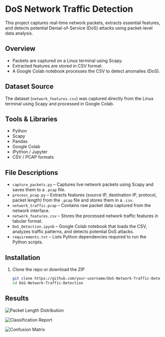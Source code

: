 # DoS Network Traffic Detection

This project captures real-time network packets, extracts essential features, and detects potential Denial-of-Service (DoS) attacks using packet-level data analysis.

##  Overview

- Packets are captured on a Linux terminal using Scapy.
- Extracted features are stored in CSV format.
- A Google Colab notebook processes the CSV to detect anomalies (DoS).

##  Dataset Source

The dataset (`network_features.csv`) was captured directly from the Linux terminal using Scapy and processed in Google Colab.

##  Tools & Libraries

- Python
- Scapy
- Pandas
- Google Colab
- IPython / Jupyter
- CSV / PCAP formats

##  File Descriptions

- `capture_packets.py` – Captures live network packets using Scapy and saves them to a `.pcap` file.  
- `process_pcap.py` – Extracts features (source IP, destination IP, protocol, packet length) from the `.pcap` file and stores them in a `.csv`.  
- `network_traffic.pcap` – Contains raw packet data captured from the network interface.  
- `network_features.csv` – Stores the processed network traffic features in tabular format.  
- `DoS_Detection.ipynb` – Google Colab notebook that loads the CSV, analyzes traffic patterns, and detects potential DoS attacks.  
- `requirements.txt` – Lists Python dependencies required to run the Python scripts.  

##  Installation

1. Clone the repo or download the ZIP
   ```bash
   git clone https://github.com/your-username/DoS-Network-Traffic-Detection.git
   cd DoS-Network-Traffic-Detection

##  Results

![Packet Length Distribution](https://github.com/user-attachments/assets/9ce1dc72-0d7e-4da2-9168-072256de6747)


![Classification Report](https://github.com/user-attachments/assets/b45cfdbd-c15f-4afc-8093-21f9caac20bf)


![Confusion Matrix](https://github.com/user-attachments/assets/10cc9f46-62b9-44df-8da6-0b17d23677ba)
